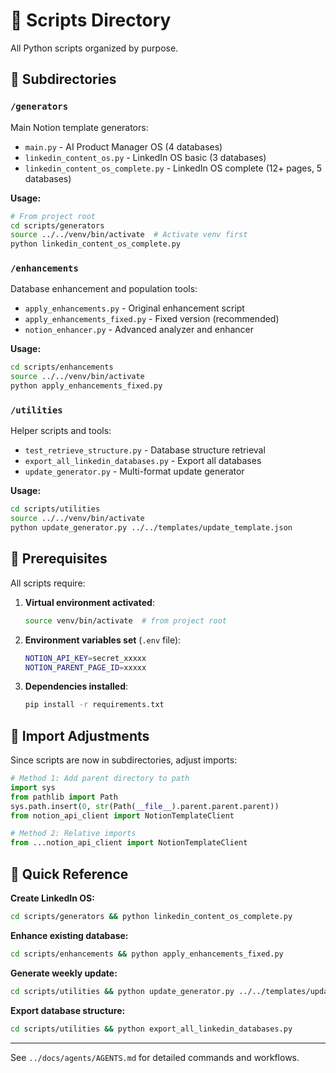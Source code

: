 # 🐍 Scripts Directory

All Python scripts organized by purpose.

## 📁 Subdirectories

### `/generators`
Main Notion template generators:
- `main.py` - AI Product Manager OS (4 databases)
- `linkedin_content_os.py` - LinkedIn OS basic (3 databases)
- `linkedin_content_os_complete.py` - LinkedIn OS complete (12+ pages, 5 databases)

**Usage:**
```bash
# From project root
cd scripts/generators
source ../../venv/bin/activate  # Activate venv first
python linkedin_content_os_complete.py
```

### `/enhancements`
Database enhancement and population tools:
- `apply_enhancements.py` - Original enhancement script
- `apply_enhancements_fixed.py` - Fixed version (recommended)
- `notion_enhancer.py` - Advanced analyzer and enhancer

**Usage:**
```bash
cd scripts/enhancements
source ../../venv/bin/activate
python apply_enhancements_fixed.py
```

### `/utilities`
Helper scripts and tools:
- `test_retrieve_structure.py` - Database structure retrieval
- `export_all_linkedin_databases.py` - Export all databases
- `update_generator.py` - Multi-format update generator

**Usage:**
```bash
cd scripts/utilities
source ../../venv/bin/activate
python update_generator.py ../../templates/update_template.json
```

## 🔧 Prerequisites

All scripts require:
1. **Virtual environment activated**:
   ```bash
   source venv/bin/activate  # from project root
   ```

2. **Environment variables set** (`.env` file):
   ```bash
   NOTION_API_KEY=secret_xxxxx
   NOTION_PARENT_PAGE_ID=xxxxx
   ```

3. **Dependencies installed**:
   ```bash
   pip install -r requirements.txt
   ```

## 📝 Import Adjustments

Since scripts are now in subdirectories, adjust imports:

```python
# Method 1: Add parent directory to path
import sys
from pathlib import Path
sys.path.insert(0, str(Path(__file__).parent.parent.parent))
from notion_api_client import NotionTemplateClient

# Method 2: Relative imports
from ...notion_api_client import NotionTemplateClient
```

## 🎯 Quick Reference

**Create LinkedIn OS:**
```bash
cd scripts/generators && python linkedin_content_os_complete.py
```

**Enhance existing database:**
```bash
cd scripts/enhancements && python apply_enhancements_fixed.py
```

**Generate weekly update:**
```bash
cd scripts/utilities && python update_generator.py ../../templates/update_template.json
```

**Export database structure:**
```bash
cd scripts/utilities && python export_all_linkedin_databases.py
```

---

See `../docs/agents/AGENTS.md` for detailed commands and workflows.
